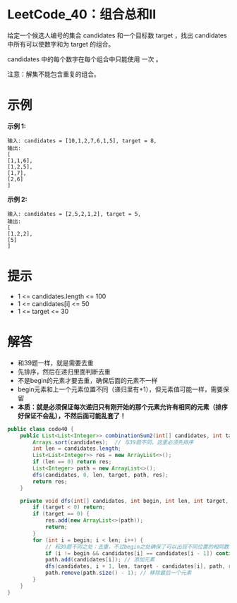 # LeetCode_40：组合总和Ⅱ

给定一个候选人编号的集合 candidates 和一个目标数 target ，找出 candidates 中所有可以使数字和为 target 的组合。

candidates 中的每个数字在每个组合中只能使用 一次 。

注意：解集不能包含重复的组合。

# 示例

**示例 1:**

```
输入: candidates = [10,1,2,7,6,1,5], target = 8,
输出:
[
[1,1,6],
[1,2,5],
[1,7],
[2,6]
]
```

**示例 2:**
```
输入: candidates = [2,5,2,1,2], target = 5,
输出:
[
[1,2,2],
[5]
]
```

# 提示

- 1 <= candidates.length <= 100
- 1 <= candidates[i] <= 50
- 1 <= target <= 30

# 解答
- 和39题一样，就是需要去重
- 先排序，然后在递归里面判断去重
- 不是begin的元素才要去重，确保后面的元素不一样
- begin元素和上一个元素位置不同（递归里有+1），但元素值可能一样，需要保留
- **本质：就是必须保证每次递归只有刚开始的那个元素允许有相同的元素（排序好保证不会乱），不然后面可能乱套了！**

```java
public class code40 {
    public List<List<Integer>> combinationSum2(int[] candidates, int target) {
        Arrays.sort(candidates);  // 与39题不同，这里必须先排序
        int len = candidates.length;
        List<List<Integer>> res = new ArrayList<>();
        if (len == 0) return res;
        List<Integer> path = new ArrayList<>();
        dfs(candidates, 0, len, target, path, res);
        return res;
    }

    private void dfs(int[] candidates, int begin, int len, int target, List<Integer> path, List<List<Integer>> res) {
        if (target < 0) return;
        if (target == 0) {
            res.add(new ArrayList<>(path));
            return;
        }
        for (int i = begin; i < len; i++) {
            // 和39题不同之处：去重，不过begin之处确保了可以出现不同位置的相同数字
            if (i != begin && candidates[i] == candidates[i - 1]) continue;
            path.add(candidates[i]); // 添加元素
            dfs(candidates, i + 1, len, target - candidates[i], path, res); // 与39题不同，这里必须+1
            path.remove(path.size() - 1); // 移除最后一个元素
        }
    }
}
```